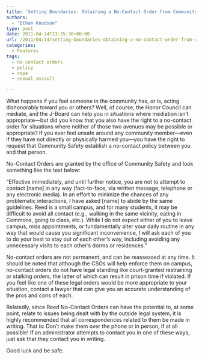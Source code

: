 ```yaml
---
title: 'Setting Boundaries: Obtaining a No-Contact Order from Community Safety'
authors: 
  - "Ethan Knudson"
type: post
date: 2011-04-14T23:35:30+00:00
url: /2011/04/14/setting-boundaries-obtaining-a-no-contact-order-from-community-safety/
categories:
  - Features
tags:
  - no-contact orders
  - policy
  - rape
  - sexual assault

---
```

What happens if you feel someone in the community has, or is, acting dishonorably toward you or others? Well, of course, the Honor Council can mediate, and the J-Board can help you in situations where mediation isn&#8217;t appropriate—but did you know that you also have the right to a no-contact order for situations where neither of those two avenues may be possible or appropriate? If you ever feel unsafe around any community member—even if they have not directly or physically harmed you—you have the right to request that Community Safety establish a no-contact policy between you and that person.

No-Contact Orders are granted by the office of Community Safety and look something like the text below:

&#8220;Effective immediately, and until further notice, you are not to attempt to contact [name] in any way (fact-to-face, via written message, telephone or any electronic media). In an effort to minimize the chances of any problematic interactions, I have asked [name] to abide by the same guidelines. Reed is a small campus, and for many students, it may be difficult to avoid all contact (e.g., walking in the same vicinity, eating in Commons, going to class, etc.). While I do not expect either of you to leave campus, miss appointments, or fundamentally alter your daily routine in any way that would cause you significant inconvenience, I will ask each of you to do your best to stay out of each other&#8217;s way, including avoiding any unnecessary visits to each other’s dorms or residences.&#8221;

No-contact orders are not permanent, and can be reassessed at any time. It should be noted that although the CSOs will help enforce them on campus, no-contact orders do not have legal standing like court-granted restraining or stalking orders, the latter of which can result in prison time if violated. If you feel like one of these legal orders would be more appropriate to your situation, contact a lawyer that can give you an accurate understanding of the pros and cons of each.

Relatedly, since Reed No-Contact Orders can have the potential to, at some point, relate to issues being dealt with by the outside legal system, it is highly recommended that all correspondences related to them be made in writing. That is: Don&#8217;t make them over the phone or in person, if at all possible! If an administrator attempts to contact you in one of these ways, just ask that they contact you in writing.

Good luck and be safe.